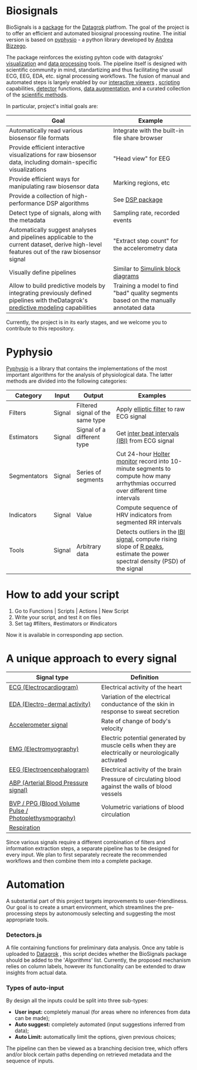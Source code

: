 # Biosignals

BioSignals is a [package](https://datagrok.ai/help/develop/develop#packages) for the [Datagrok](https://datagrok.ai)
platfrom. The goal of the project is to offer an efficient and automated biosignal processing routine. The initial
version is based on [pyphysio](https://github.com/MPBA/pyphysio) - a python library developed
by [Andrea Bizzego](https://www.sciencedirect.com/science/article/pii/S2352711019301839).

The package reinforces the existing pyhton code with
datagroks' [visualization](https://datagrok.ai/help/visualize/viewers)
and [data processing](https://datagrok.ai/help/transform/add-new-column) tools. The pipeline itself is designed with
scientific community in mind, standartizing and thus facilitating the usual ECG, EEG, EDA, etc. signal processing
workflows. The fusion of manual and automated steps is largely enabled by
our [interactive viewers](https://datagrok.ai/help/visualize/viewers)
, [scripting](https://dev.datagrok.ai/help/compute/scripting) capabilities,
[detector](https://datagrok.ai/help/develop/how-to/add-info-panel) functions,
[data augmentation](https://datagrok.ai/help/discover/data-augmentation), and a curated collection of
the [scientific methods](https://datagrok.ai/help/learn/data-science).

In particular, project's initial goals are:

| Goal | Example |
|----|----|
| Automatically read various biosensor file formats | Integrate with the built-in file share browser |
| Provide efficient interactive visualizations for raw biosensor data, including domain-specific visualizations | "Head view" for EEG |
| Provide efficient ways for manipulating raw biosensor data | Marking regions, etc |
| Provide a collection of high-performance DSP algorithms | See [DSP package](https://github.com/datagrok-ai/public/tree/master/packages/DSP) |
| Detect type of signals, along with the metadata | Sampling rate, recorded events |
| Automatically suggest analyses and pipelines applicable to the current dataset, derive high-level features out of the raw biosensor signal | "Extract step count" for the accelerometry data |
| Visually define pipelines | Similar to [Simulink block diagrams](https://www.mathworks.com/help/simulink/slref/simulink-concepts-models.html) |
| Allow to build predictive models by integrating previously defined pipelines with theDatagrok's [predictive modeling](https://datagrok.ai/help/learn/predictive-modeling) capabilities | Training a model to find "bad" quality segments based on the manually annotated data |

Currently, the project is in its early stages, and we welcome you to contribute to this repository.

# Pyphysio

[Pyphysio](https://github.com/MPBA/pyphysio) is a library that contains the implementations of the most important
algorithms for the analysis of physiological data. The latter methods are divided into the following categories:

| Category | Input | Output | Examples |
|----|----|----|----|
| Filters | Signal | Filtered signal of the same type | Apply [elliptic filter](https://en.wikipedia.org/wiki/Elliptic_filter) to raw ECG signal |
| Estimators | Signal | Signal of a different type | Get [inter beat intervals (IBI)](https://en.wikipedia.org/wiki/Heart_rate_variability#Variation) from ECG signal |
| Segmentators | Signal | Series of segments | Cut 24-hour [Holter monitor](https://en.wikipedia.org/wiki/Holter_monitor) record into 10-minute segments to compute how many arrhythmias occurred over different time intervals |
| Indicators | Signal | Value | Compute sequence of HRV indicators from segmented RR intervals |
| Tools | Signal | Arbitrary data | Detects outliers in the [IBI signal](https://en.wikipedia.org/wiki/Heart_rate_variability#Variation), compute rising slope of [R peaks](https://en.wikipedia.org/wiki/QRS_complex), estimate the power spectral density (PSD) of the signal |

# How to add your script

1. Go to Functions | Scripts | Actions | New <yourScriptLanguage> Script
2. Write your script, and test it on files
3. Set tag #filters, #estimators or #indicators

Now it is available in corresponding app section.

# A unique approach to every signal

| Signal type | Definition |
|----|----|
| [ECG (Electrocardiogram)](https://www.ahajournals.org/doi/full/10.1161/01.cir.93.5.1043) | Electrical activity of the heart |
| [EDA (Electro-dermal activity)](https://www.biopac.com/wp-content/uploads/EDA-SCR-Analysis.pdf) | Variation of the electrical conductance of the skin in response to sweat secretion |
| [Accelerometer signal](https://en.wikipedia.org/wiki/Accelerometer) | Rate of change of body's velocity |
| [EMG (Electromyography)](https://en.wikipedia.org/wiki/Electromyography) | Electric potential generated by muscle cells when they are electrically or neurologically activated |
| [EEG (Electroencephalogram)](https://www.kiv.zcu.cz/site/documents/verejne/vyzkum/publikace/technicke-zpravy/2013/tr-2013-02.pdf) | Electrical activity of the brain |
| [ABP (Arterial Blood Pressure signal)](https://en.wikipedia.org/wiki/Blood_pressure) | Pressure of circulating blood against the walls of blood vessels |
| [BVP / PPG (Blood Volume Pulse / Photoplethysmography)](https://en.wikipedia.org/wiki/Photoplethysmogram) | Volumetric variations of blood circulation |
| [Respiration](https://en.wikipedia.org/wiki/Respiratory_rate) | |

Since various signals require a different combination of filters and information extraction steps, a separate pipeline
has to be designed for every input. We plan to first separately recreate the recommended workflows and then combine them
into a complete package.

# Automation

A substantial part of this project targets improvements to user-friendliness. Our goal is to create a smart environment,
which streamlines the pre-processing steps by autonomously selecting and suggesting the most appropriate tools.

### Detectors.js

A file containing functions for preliminary data analysis. Once any table is uploaded to [Datagrok](https://datagrok.ai)
, this script decides whether the BioSignals package should be added to the '*Algorithms*' list. Currently, the proposed
mechanism relies on column labels, however its functionality can be extended to draw insights from actual data.

### Types of auto-input

By design all the inputs could be split into three sub-types:

* **User input:** completely manual (for areas where no inferences from data can be made);
* **Auto suggest:** completely automated (input suggestions inferred from data);
* **Auto Limit:** automatically limit the options, given previous choices;

The pipeline can then be viewed as a branching decision tree, which offers and/or block certain paths depending on
retrieved metadata and the sequence of inputs.